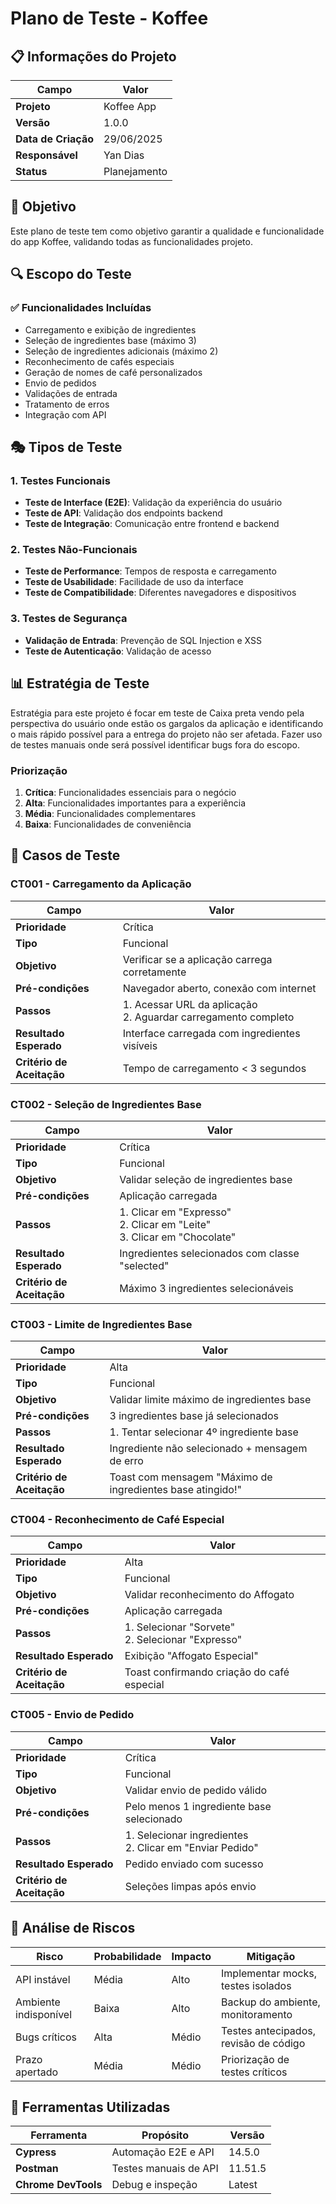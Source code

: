 # Plano de Teste - Koffee

## 📋 Informações do Projeto

| Campo               | Valor        |
| ------------------- | ------------ |
| **Projeto**         | Koffee App   |
| **Versão**          | 1.0.0        |
| **Data de Criação** | 29/06/2025   |
| **Responsável**     | Yan Dias     |
| **Status**          | Planejamento |

## 🎯 Objetivo

Este plano de teste tem como objetivo garantir a qualidade e funcionalidade do app Koffee, validando todas as funcionalidades projeto.

## 🔍 Escopo do Teste

### ✅ Funcionalidades Incluídas

- Carregamento e exibição de ingredientes
- Seleção de ingredientes base (máximo 3)
- Seleção de ingredientes adicionais (máximo 2)
- Reconhecimento de cafés especiais
- Geração de nomes de café personalizados
- Envio de pedidos
- Validações de entrada
- Tratamento de erros
- Integração com API

## 🎭 Tipos de Teste

### 1. Testes Funcionais

- **Teste de Interface (E2E)**: Validação da experiência do usuário
- **Teste de API**: Validação dos endpoints backend
- **Teste de Integração**: Comunicação entre frontend e backend

### 2. Testes Não-Funcionais

- **Teste de Performance**: Tempos de resposta e carregamento
- **Teste de Usabilidade**: Facilidade de uso da interface
- **Teste de Compatibilidade**: Diferentes navegadores e dispositivos

### 3. Testes de Segurança

- **Validação de Entrada**: Prevenção de SQL Injection e XSS
- **Teste de Autenticação**: Validação de acesso

## 📊 Estratégia de Teste

Estratégia para este projeto é focar em teste de Caixa preta vendo pela perspectiva do usuário onde estão os gargalos da aplicação e identificando o mais rápido possível para a entrega do projeto não ser afetada. Fazer uso de testes manuais onde será possível identificar bugs fora do escopo.

### Priorização

1. **Crítica**: Funcionalidades essenciais para o negócio
2. **Alta**: Funcionalidades importantes para a experiência
3. **Média**: Funcionalidades complementares
4. **Baixa**: Funcionalidades de conveniência

## 🧪 Casos de Teste

### CT001 - Carregamento da Aplicação

| Campo                     | Valor                                                            |
| ------------------------- | ---------------------------------------------------------------- |
| **Prioridade**            | Crítica                                                          |
| **Tipo**                  | Funcional                                                        |
| **Objetivo**              | Verificar se a aplicação carrega corretamente                    |
| **Pré-condições**         | Navegador aberto, conexão com internet                           |
| **Passos**                | 1. Acessar URL da aplicação<br>2. Aguardar carregamento completo |
| **Resultado Esperado**    | Interface carregada com ingredientes visíveis                    |
| **Critério de Aceitação** | Tempo de carregamento < 3 segundos                               |

### CT002 - Seleção de Ingredientes Base

| Campo                     | Valor                                                                       |
| ------------------------- | --------------------------------------------------------------------------- |
| **Prioridade**            | Crítica                                                                     |
| **Tipo**                  | Funcional                                                                   |
| **Objetivo**              | Validar seleção de ingredientes base                                        |
| **Pré-condições**         | Aplicação carregada                                                         |
| **Passos**                | 1. Clicar em "Expresso"<br>2. Clicar em "Leite"<br>3. Clicar em "Chocolate" |
| **Resultado Esperado**    | Ingredientes selecionados com classe "selected"                             |
| **Critério de Aceitação** | Máximo 3 ingredientes selecionáveis                                         |

### CT003 - Limite de Ingredientes Base

| Campo                     | Valor                                                      |
| ------------------------- | ---------------------------------------------------------- |
| **Prioridade**            | Alta                                                       |
| **Tipo**                  | Funcional                                                  |
| **Objetivo**              | Validar limite máximo de ingredientes base                 |
| **Pré-condições**         | 3 ingredientes base já selecionados                        |
| **Passos**                | 1. Tentar selecionar 4º ingrediente base                   |
| **Resultado Esperado**    | Ingrediente não selecionado + mensagem de erro             |
| **Critério de Aceitação** | Toast com mensagem "Máximo de ingredientes base atingido!" |

### CT004 - Reconhecimento de Café Especial

| Campo                     | Valor                                               |
| ------------------------- | --------------------------------------------------- |
| **Prioridade**            | Alta                                                |
| **Tipo**                  | Funcional                                           |
| **Objetivo**              | Validar reconhecimento do Affogato                  |
| **Pré-condições**         | Aplicação carregada                                 |
| **Passos**                | 1. Selecionar "Sorvete"<br>2. Selecionar "Expresso" |
| **Resultado Esperado**    | Exibição "Affogato Especial"                        |
| **Critério de Aceitação** | Toast confirmando criação do café especial          |

### CT005 - Envio de Pedido

| Campo                     | Valor                                                      |
| ------------------------- | ---------------------------------------------------------- |
| **Prioridade**            | Crítica                                                    |
| **Tipo**                  | Funcional                                                  |
| **Objetivo**              | Validar envio de pedido válido                             |
| **Pré-condições**         | Pelo menos 1 ingrediente base selecionado                  |
| **Passos**                | 1. Selecionar ingredientes<br>2. Clicar em "Enviar Pedido" |
| **Resultado Esperado**    | Pedido enviado com sucesso                                 |
| **Critério de Aceitação** | Seleções limpas após envio                                 |

## 🚨 Análise de Riscos

| Risco                 | Probabilidade | Impacto | Mitigação                             |
| --------------------- | ------------- | ------- | ------------------------------------- |
| API instável          | Média         | Alto    | Implementar mocks, testes isolados    |
| Ambiente indisponível | Baixa         | Alto    | Backup do ambiente, monitoramento     |
| Bugs críticos         | Alta          | Médio   | Testes antecipados, revisão de código |
| Prazo apertado        | Média         | Médio   | Priorização de testes críticos        |

## 🔧 Ferramentas Utilizadas

| Ferramenta          | Propósito             | Versão  |
| ------------------- | --------------------- | ------- |
| **Cypress**         | Automação E2E e API   | 14.5.0  |
| **Postman**         | Testes manuais de API | 11.51.5 |
| **Chrome DevTools** | Debug e inspeção      | Latest  |
